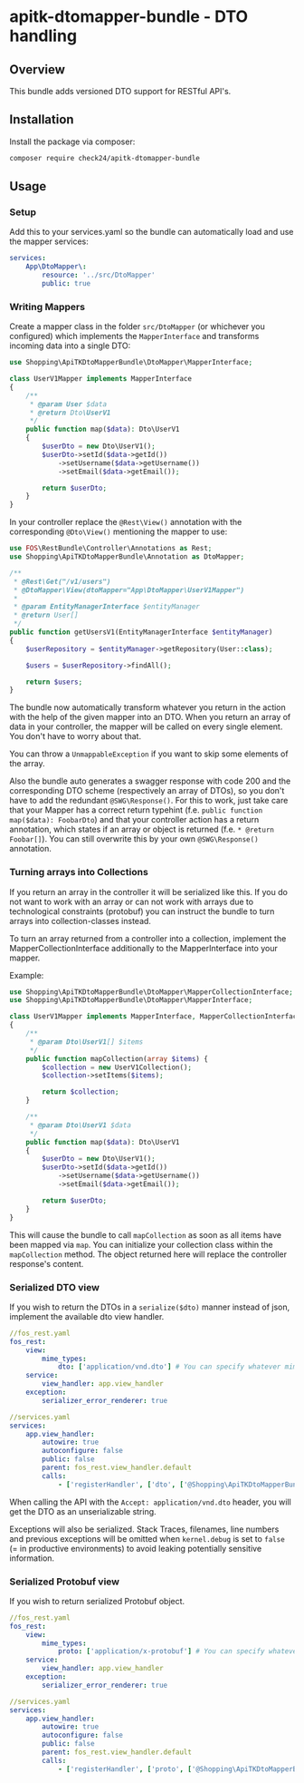 # apitk-dtomapper-bundle - DTO handling

## Overview
This bundle adds versioned DTO support for RESTful API's.

## Installation
Install the package via composer:
```bash
composer require check24/apitk-dtomapper-bundle
```

## Usage

### Setup
Add this to your services.yaml so the bundle can automatically load and use the mapper services:
```yaml
services:
    App\DtoMapper\:
        resource: '../src/DtoMapper'
        public: true
```

### Writing Mappers

Create a mapper class in the folder `src/DtoMapper` (or whichever you configured) which implements the
`MapperInterface` and transforms incoming data into a single DTO:
```php
use Shopping\ApiTKDtoMapperBundle\DtoMapper\MapperInterface;

class UserV1Mapper implements MapperInterface
{
    /**
     * @param User $data
     * @return Dto\UserV1
     */
    public function map($data): Dto\UserV1
    {
        $userDto = new Dto\UserV1();
        $userDto->setId($data->getId())
            ->setUsername($data->getUsername())
            ->setEmail($data->getEmail());

        return $userDto;
    }
}
```

In your controller replace the `@Rest\View()` annotation with the corresponding `@Dto\View()` mentioning
the mapper to use:
```php
use FOS\RestBundle\Controller\Annotations as Rest;
use Shopping\ApiTKDtoMapperBundle\Annotation as DtoMapper;

/**
 * @Rest\Get("/v1/users")
 * @DtoMapper\View(dtoMapper="App\DtoMapper\UserV1Mapper")
 *
 * @param EntityManagerInterface $entityManager
 * @return User[]
 */
public function getUsersV1(EntityManagerInterface $entityManager)
{
    $userRepository = $entityManager->getRepository(User::class);

    $users = $userRepository->findAll();

    return $users;
}
```

The bundle now automatically transform whatever you return in the action with the help of the given 
mapper into an DTO. When you return an array of data in your controller, the mapper will be called on 
every single element. You don't have to worry about that.

You can throw a `UnmappableException` if you want to skip some elements of the array.

Also the bundle auto generates a swagger response with code 200 and the corresponding DTO scheme 
(respectively an array of DTOs), so you don't have to add the redundant `@SWG\Response()`. For this 
to work, just take care that your Mapper has a correct return typehint (f.e. 
`public function map($data): FoobarDto`) and that your controller action has a return annotation, 
which states if an array or object is returned (f.e. `* @return Foobar[]`). You can still overwrite 
this by your own `@SWG\Response()` annotation.

### Turning arrays into Collections

If you return an array in the controller it will be serialized like this. If you do not want to work
with an array or can not work with arrays due to technological constraints (protobuf) you can instruct
the bundle to turn arrays into collection-classes instead.

To turn an array returned from a controller into a collection, implement the MapperCollectionInterface 
additionally to the MapperInterface into your mapper.

Example: 
```php
use Shopping\ApiTKDtoMapperBundle\DtoMapper\MapperCollectionInterface;
use Shopping\ApiTKDtoMapperBundle\DtoMapper\MapperInterface;

class UserV1Mapper implements MapperInterface, MapperCollectionInterface
{
    /**
     * @param Dto\UserV1[] $items
     */
    public function mapCollection(array $items) {
        $collection = new UserV1Collection();
        $collection->setItems($items);

        return $collection;
    }

    /**
     * @param Dto\UserV1 $data
     */
    public function map($data): Dto\UserV1
    {
        $userDto = new Dto\UserV1();
        $userDto->setId($data->getId())
            ->setUsername($data->getUsername())
            ->setEmail($data->getEmail());

        return $userDto;
    }
}
```

This will cause the bundle to call `mapCollection` as soon as all items have been mapped via `map`. 
You can initialize your collection class within the `mapCollection` method. The object returned 
here will replace the controller response's content.

### Serialized DTO view
If you wish to return the DTOs in a `serialize($dto)` manner instead of json, implement the available 
dto view handler.

```yaml
//fos_rest.yaml
fos_rest:
    view:
        mime_types:
            dto: ['application/vnd.dto'] # You can specify whatever mime type you want, just map it to "dto".
    service:
        view_handler: app.view_handler
    exception:
        serializer_error_renderer: true
```
```yaml
//services.yaml
services:
    app.view_handler:
        autowire: true
        autoconfigure: false
        public: false
        parent: fos_rest.view_handler.default
        calls:
            - ['registerHandler', ['dto', ['@Shopping\ApiTKDtoMapperBundle\Handler\PhpViewHandler', 'createResponse']]]
```

When calling the API with the `Accept: application/vnd.dto` header, you will get the DTO as an 
unserializable string.

Exceptions will also be serialized. Stack Traces, filenames, line numbers and previous exceptions will be omitted
when `kernel.debug` is set to `false` (= in productive environments) to avoid leaking potentially sensitive information.

### Serialized Protobuf view
If you wish to return serialized Protobuf object.

```yaml
//fos_rest.yaml
fos_rest:
    view:
        mime_types:
            proto: ['application/x-protobuf'] # You can specify whatever mime type you want, just map it to "proto".
    service:
        view_handler: app.view_handler
    exception:
        serializer_error_renderer: true
```
```yaml
//services.yaml
services:
    app.view_handler:
        autowire: true
        autoconfigure: false
        public: false
        parent: fos_rest.view_handler.default
        calls:
            - ['registerHandler', ['proto', ['@Shopping\ApiTKDtoMapperBundle\Handler\ProtobufViewHandler', 'createResponse']]]
```
